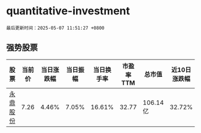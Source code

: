 # quantitative-investment

`最后更新时间：2025-05-07 11:51:27 +0800`

## 强势股票

|股票|当前价|当日涨跌幅|当日振幅|当日换手率|市盈率TTM|总市值|近10日涨跌幅|
|----|----|----|----|----|----|----|----|
|[永鼎股份](https://xueqiu.com/S/SH600105)|7.26|4.46%|7.05%|16.61%|32.77|106.14亿|32.72%|
